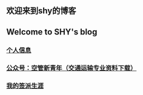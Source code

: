 ## 欢迎来到shy的博客
## Welcome to SHY's blog

### [个人信息](/mymes.md)

### [公众号：空管新青年（交通运输专业资料下载）](/ATCnewyouth/index.md)

### [我的签派生涯](/DispatcherLife/index.md)
